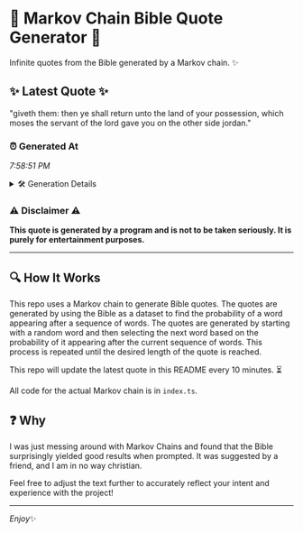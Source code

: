 # 📖 Markov Chain Bible Quote Generator 📖

Infinite quotes from the Bible generated by a Markov chain. ✨

## ✨ Latest Quote ✨
"giveth them: then ye shall return unto the land of your possession, which moses the servant of the lord gave you on the other side jordan."

### ⏰ Generated At
*7:58:51 PM*

<details>
    <summary>🛠️ Generation Details</summary>
    <p>
        <strong>🌱 Seed:</strong> giveth<br>
        <strong>🔄 Iterations:</strong> 25<br>
        <strong>📜 Context History:</strong><br>[ giveth ]: them:<br>[ giveth, them: ]: then<br>[ giveth, them:, then ]: ye<br>[ giveth, them:, then, ye ]: shall<br>[ giveth, them:, then, ye, shall ]: return<br>[ giveth, them:, then, ye, shall, return ]: unto<br>[ them:, then, ye, shall, return, unto ]: the<br>[ then, ye, shall, return, unto, the ]: land<br>[ ye, shall, return, unto, the, land ]: of<br>[ shall, return, unto, the, land, of ]: your<br>[ return, unto, the, land, of, your ]: possession,<br>[ unto, the, land, of, your, possession, ]: which<br>[ the, land, of, your, possession,, which ]: moses<br>[ land, of, your, possession,, which, moses ]: the<br>[ of, your, possession,, which, moses, the ]: servant<br>[ your, possession,, which, moses, the, servant ]: of<br>[ possession,, which, moses, the, servant, of ]: the<br>[ which, moses, the, servant, of, the ]: lord<br>[ moses, the, servant, of, the, lord ]: gave<br>[ the, servant, of, the, lord, gave ]: you<br>[ servant, of, the, lord, gave, you ]: on<br>[ of, the, lord, gave, you, on ]: the<br>[ the, lord, gave, you, on, the ]: other<br>[ lord, gave, you, on, the, other ]: side<br>[ gave, you, on, the, other, side ]: jordan.<br>
    </p>
</details>

### ⚠️ Disclaimer ⚠️
**This quote is generated by a program and is not to be taken seriously. It is purely for entertainment purposes.**

---

## 🔍 How It Works

This repo uses a Markov chain to generate Bible quotes. The quotes are generated by using the Bible as a dataset to find the probability of a word appearing after a sequence of words. The quotes are generated by starting with a random word and then selecting the next word based on the probability of it appearing after the current sequence of words. This process is repeated until the desired length of the quote is reached.

This repo will update the latest quote in this README every 10 minutes. ⏳

All code for the actual Markov chain is in `index.ts`.

## ❓ Why

I was just messing around with Markov Chains and found that the Bible surprisingly yielded good results when prompted. 
It was suggested by a friend, and I am in no way christian.

Feel free to adjust the text further to accurately reflect your intent and experience with the project!

---

*Enjoy*✨
